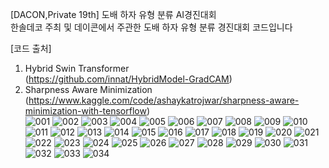 [DACON,Private 19th] 도배 하자 유형 분류 AI경진대회   
한솔데코 주최 및 데이콘에서 주관한 도배 하자 유형 분류 경진대회 코드입니다   
  
[코드 출처]   
1. Hybrid Swin Transformer    
  (https://github.com/innat/HybridModel-GradCAM)    
2. Sharpness Aware Minimization   
  (https://www.kaggle.com/code/ashaykatrojwar/sharpness-aware-minimization-with-tensorflow)   
![001](https://github.com/hoon-bari/-DACON-Private-19th-/assets/121400054/6587e30d-8daa-4b5e-8bdb-56c071ca5c46)
![002](https://github.com/hoon-bari/-DACON-Private-19th-/assets/121400054/7fe2b7ec-798b-4a5a-a627-23d438c11ea4)
![003](https://github.com/hoon-bari/-DACON-Private-19th-/assets/121400054/66a6a54e-e1b7-48a8-9353-0f05c5f974e5)
![004](https://github.com/hoon-bari/-DACON-Private-19th-/assets/121400054/c6c67695-abfe-4236-bab0-0661874a2cae)
![005](https://github.com/hoon-bari/-DACON-Private-19th-/assets/121400054/25aeda26-5b87-473b-971e-2e70aff257cd)
![006](https://github.com/hoon-bari/-DACON-Private-19th-/assets/121400054/bb2669c1-b5a2-428d-979f-f22d1f65afd3)
![007](https://github.com/hoon-bari/-DACON-Private-19th-/assets/121400054/532047b3-3d35-415c-a863-852e9e459c7d)
![008](https://github.com/hoon-bari/-DACON-Private-19th-/assets/121400054/8f99499a-7e7c-4479-9531-81b325ac0756)
![009](https://github.com/hoon-bari/-DACON-Private-19th-/assets/121400054/059be0b5-be4f-4eaf-a7aa-d269476c86dd)
![010](https://github.com/hoon-bari/-DACON-Private-19th-/assets/121400054/e81bd547-163a-4ce8-9d48-c3561a758d79)
![011](https://github.com/hoon-bari/-DACON-Private-19th-/assets/121400054/7683ec0e-6d88-4471-a72f-f531f7f592b1)
![012](https://github.com/hoon-bari/-DACON-Private-19th-/assets/121400054/0b5097da-ec7f-4d47-92da-e507c25ae7b5)
![013](https://github.com/hoon-bari/-DACON-Private-19th-/assets/121400054/cd7724cb-39c2-4ca5-93a4-4e76e213df58)
![014](https://github.com/hoon-bari/-DACON-Private-19th-/assets/121400054/583c6786-f801-4734-82a3-6c58a76b8b32)
![015](https://github.com/hoon-bari/-DACON-Private-19th-/assets/121400054/602f307d-0734-4e8f-bb07-010bb02cc1d0)
![016](https://github.com/hoon-bari/-DACON-Private-19th-/assets/121400054/cdf987ba-27af-4b75-a48c-6a122e3a8c49)
![017](https://github.com/hoon-bari/-DACON-Private-19th-/assets/121400054/c0a0cf7a-c044-47e9-acb2-48b78c51c763)
![018](https://github.com/hoon-bari/-DACON-Private-19th-/assets/121400054/25d4fdd6-6d11-4fe0-a6fe-74a6e8ed572b)
![019](https://github.com/hoon-bari/-DACON-Private-19th-/assets/121400054/f52aede3-52be-4ec1-b4a0-d8ef44fc13e4)
![020](https://github.com/hoon-bari/-DACON-Private-19th-/assets/121400054/bfc41901-015e-4951-9a87-90e48e4627cb)
![021](https://github.com/hoon-bari/-DACON-Private-19th-/assets/121400054/c1d8b4ed-72fb-4c42-805d-928bb0bdc858)
![022](https://github.com/hoon-bari/-DACON-Private-19th-/assets/121400054/913956cf-7bda-447e-8788-5bbb3b852b3d)
![023](https://github.com/hoon-bari/-DACON-Private-19th-/assets/121400054/0f76b4ba-1abf-4131-8c2d-3ef2fa857125)
![024](https://github.com/hoon-bari/-DACON-Private-19th-/assets/121400054/9ccc21c2-25a9-429f-83cb-218cd7d9d60d)
![025](https://github.com/hoon-bari/-DACON-Private-19th-/assets/121400054/32f46213-a7dc-4cfb-9fba-3657095ddab6)
![026](https://github.com/hoon-bari/-DACON-Private-19th-/assets/121400054/bc64e89e-c78d-4ecf-8fe2-e6950204cb90)
![027](https://github.com/hoon-bari/-DACON-Private-19th-/assets/121400054/f8bac927-8860-419d-82c5-7dc139572767)
![028](https://github.com/hoon-bari/-DACON-Private-19th-/assets/121400054/38daeed6-4249-4a03-9947-2c3b9ac3c681)
![029](https://github.com/hoon-bari/-DACON-Private-19th-/assets/121400054/1f780725-173c-48b0-bc06-8b9880f54bfa)
![030](https://github.com/hoon-bari/-DACON-Private-19th-/assets/121400054/8ab3b2cc-468b-47e7-8dea-3d77f6091a90)
![031](https://github.com/hoon-bari/-DACON-Private-19th-/assets/121400054/c14fd9a5-740b-4725-a983-afba7c1ac5ff)
![032](https://github.com/hoon-bari/-DACON-Private-19th-/assets/121400054/9431424e-b563-410e-8349-a947e3595f7d)
![033](https://github.com/hoon-bari/-DACON-Private-19th-/assets/121400054/5e56eb11-a7d7-4d34-9158-7031d4c18095)
![034](https://github.com/hoon-bari/-DACON-Private-19th-/assets/121400054/2a3f970c-e9a5-4bbf-a707-9e50170b057e)
